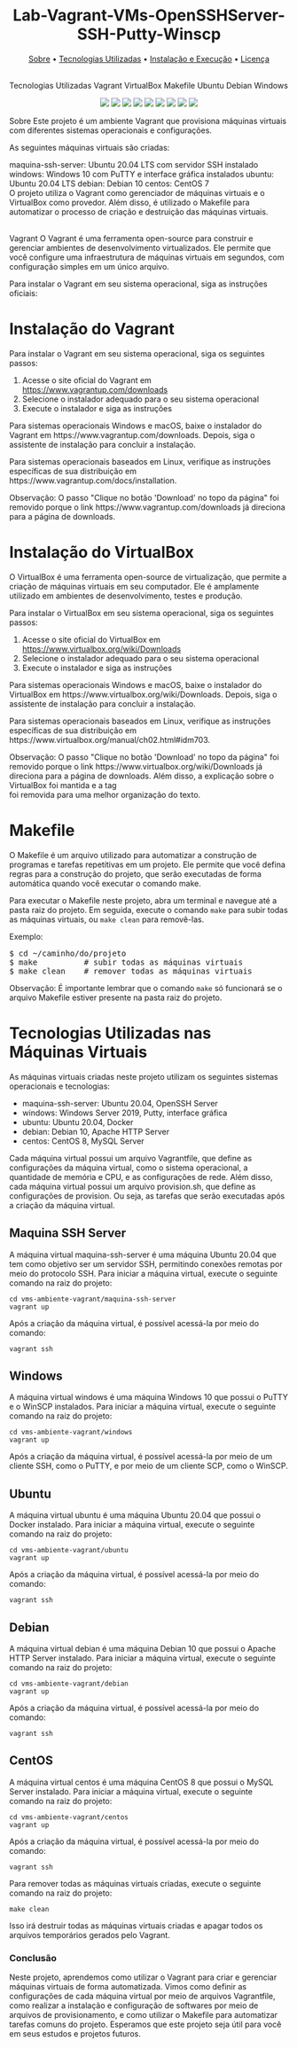 <h1 align="center">Lab-Vagrant-VMs-OpenSSHServer-SSH-Putty-Winscp</h1>
<p align="center">
  <a href="#sobre">Sobre</a> •
  <a href="#tecnologias-utilizadas">Tecnologias Utilizadas</a> •
  <a href="#instalação-e-execução">Instalação e Execução</a> •
  <a href="#licença">Licença</a>
</p>
<br>
Tecnologias Utilizadas
Vagrant
VirtualBox
Makefile
Ubuntu
Debian
Windows
<br>
<p align="center">
  <img src="https://img.shields.io/badge/OS-Windows-informational?style=flat&logo=windows&logoColor=white&color=0078D6">
  <img src="https://img.shields.io/badge/OS-Ubuntu-informational?style=flat&logo=ubuntu&logoColor=white&color=E95420">
  <img src="https://img.shields.io/badge/OS-Debian-informational?style=flat&logo=debian&logoColor=white&color=A81D33">
  <img src="https://img.shields.io/badge/OS-CentOS-informational?style=flat&logo=centos&logoColor=white&color=262577">
  <img src="https://img.shields.io/badge/Tecnologia-Vagrant-informational?style=flat&logo=vagrant&logoColor=white&color=1868F2">
  <img src="https://img.shields.io/badge/Tecnologia-VirtualBox-informational?style=flat&logo=virtualbox&logoColor=white&color=183A61">
  <img src="https://img.shields.io/badge/Tecnologia-HTML5-informational?style=flat&logo=html5&logoColor=white&color=E34F26">
  <img src="https://img.shields.io/badge/Tecnologia-CSS3-informational?style=flat&logo=css3&logoColor=white&color=1572B6">
  <img src="https://img.shields.io/badge/Tecnologia-Makefile-informational?style=flat&logo=gnu-make&logoColor=white&color=FFA900">
</p>

Sobre
Este projeto é um ambiente Vagrant que provisiona máquinas virtuais com diferentes sistemas operacionais e configurações.

As seguintes máquinas virtuais são criadas:

maquina-ssh-server: Ubuntu 20.04 LTS com servidor SSH instalado
windows: Windows 10 com PuTTY e interface gráfica instalados
ubuntu: Ubuntu 20.04 LTS
debian: Debian 10
centos: CentOS 7
<br>
O projeto utiliza o Vagrant como gerenciador de máquinas virtuais e o VirtualBox como provedor. Além disso, é utilizado o Makefile para automatizar o processo de criação e destruição das máquinas virtuais.

<br>
Vagrant
O Vagrant é uma ferramenta open-source para construir e gerenciar ambientes de desenvolvimento virtualizados. Ele permite que você configure uma infraestrutura de máquinas virtuais em segundos, com configuração simples em um único arquivo.

Para instalar o Vagrant em seu sistema operacional, siga as instruções oficiais:
<br>


<h1>Instalação do Vagrant</h1>
<p>Para instalar o Vagrant em seu sistema operacional, siga os seguintes passos:</p>
<ol>
	<li>Acesse o site oficial do Vagrant em <a href="https://www.vagrantup.com/downloads">https://www.vagrantup.com/downloads</a></li>
	<li>Selecione o instalador adequado para o seu sistema operacional</li>
	<li>Execute o instalador e siga as instruções</li>
</ol>
<p>Para sistemas operacionais Windows e macOS, baixe o instalador do Vagrant em https://www.vagrantup.com/downloads. Depois, siga o assistente de instalação para concluir a instalação.</p>
<p>Para sistemas operacionais baseados em Linux, verifique as instruções específicas de sua distribuição em https://www.vagrantup.com/docs/installation.</p>
Observação: O passo "Clique no botão 'Download' no topo da página" foi removido porque o link https://www.vagrantup.com/downloads já direciona para a página de downloads.


<h1>Instalação do VirtualBox</h1>
<p>O VirtualBox é uma ferramenta open-source de virtualização, que permite a criação de máquinas virtuais em seu computador. Ele é amplamente utilizado em ambientes de desenvolvimento, testes e produção.</p>
<p>Para instalar o VirtualBox em seu sistema operacional, siga os seguintes passos:</p>
<ol>
	<li>Acesse o site oficial do VirtualBox em <a href="https://www.virtualbox.org/wiki/Downloads">https://www.virtualbox.org/wiki/Downloads</a></li>
	<li>Selecione o instalador adequado para o seu sistema operacional</li>
	<li>Execute o instalador e siga as instruções</li>
</ol>
<p>Para sistemas operacionais Windows e macOS, baixe o instalador do VirtualBox em https://www.virtualbox.org/wiki/Downloads. Depois, siga o assistente de instalação para concluir a instalação.</p>
<p>Para sistemas operacionais baseados em Linux, verifique as instruções específicas de sua distribuição em https://www.virtualbox.org/manual/ch02.html#idm703.</p>
Observação: O passo "Clique no botão 'Download' no topo da página" foi removido porque o link https://www.virtualbox.org/wiki/Downloads já direciona para a página de downloads. Além disso, a explicação sobre o VirtualBox foi mantida e a tag <br> foi removida para uma melhor organização do texto.
<br>


<h1>Makefile</h1>
<p>O Makefile é um arquivo utilizado para automatizar a construção de programas e tarefas repetitivas em um projeto. Ele permite que você defina regras para a construção do projeto, que serão executadas de forma automática quando você executar o comando make.</p>
<p>Para executar o Makefile neste projeto, abra um terminal e navegue até a pasta raiz do projeto. Em seguida, execute o comando <code>make</code> para subir todas as máquinas virtuais, ou <code>make clean</code> para removê-las.</p>
<p>Exemplo:</p>
<pre>
$ cd ~/caminho/do/projeto
$ make          # subir todas as máquinas virtuais
$ make clean    # remover todas as máquinas virtuais
</pre>
<p>Observação: É importante lembrar que o comando <code>make</code> só funcionará se o arquivo Makefile estiver presente na pasta raiz do projeto.</p>



<h1>Tecnologias Utilizadas nas Máquinas Virtuais</h1>
<p>As máquinas virtuais criadas neste projeto utilizam os seguintes sistemas operacionais e tecnologias:</p>
<ul>
  <li>maquina-ssh-server: Ubuntu 20.04, OpenSSH Server</li>
  <li>windows: Windows Server 2019, Putty, interface gráfica</li>
  <li>ubuntu: Ubuntu 20.04, Docker</li>
  <li>debian: Debian 10, Apache HTTP Server</li>
  <li>centos: CentOS 8, MySQL Server</li>
</ul>
<p>Cada máquina virtual possui um arquivo Vagrantfile, que define as configurações da máquina virtual, como o sistema operacional, a quantidade de memória e CPU, e as configurações de rede. Além disso, cada máquina virtual possui um arquivo provision.sh, que define as configurações de provision. Ou seja, as tarefas que serão executadas após a criação da máquina virtual.</p>
<h2>Maquina SSH Server</h2>
<p>A máquina virtual maquina-ssh-server é uma máquina Ubuntu 20.04 que tem como objetivo ser um servidor SSH, permitindo conexões remotas por meio do protocolo SSH. Para iniciar a máquina virtual, execute o seguinte comando na raiz do projeto:</p>
<code>cd vms-ambiente-vagrant/maquina-ssh-server
vagrant up</code>

<p>Após a criação da máquina virtual, é possível acessá-la por meio do comando:</p>
<code>vagrant ssh</code>

<h2>Windows</h2>
<p>A máquina virtual windows é uma máquina Windows 10 que possui o PuTTY e o WinSCP instalados. Para iniciar a máquina virtual, execute o seguinte comando na raiz do projeto:</p>
<code>cd vms-ambiente-vagrant/windows
vagrant up</code>

<p>Após a criação da máquina virtual, é possível acessá-la por meio de um cliente SSH, como o PuTTY, e por meio de um cliente SCP, como o WinSCP.</p>
<h2>Ubuntu</h2>
<p>A máquina virtual ubuntu é uma máquina Ubuntu 20.04 que possui o Docker instalado. Para iniciar a máquina virtual, execute o seguinte comando na raiz do projeto:</p>
<code>cd vms-ambiente-vagrant/ubuntu
vagrant up</code>

<p>Após a criação da máquina virtual, é possível acessá-la por meio do comando:</p>
<code>vagrant ssh</code>

<h2>Debian</h2>
<p>A máquina virtual debian é uma máquina Debian 10 que possui o Apache HTTP Server instalado. Para iniciar a máquina virtual, execute o seguinte comando na raiz do projeto:</p>
<code>cd vms-ambiente-vagrant/debian
vagrant up</code>

<p>Após a criação da máquina virtual, é possível acessá-la por meio do comando:</p>
<code>vagrant ssh</code>

<h2>CentOS</h2>
<p>A máquina virtual centos é uma máquina CentOS 8 que possui o MySQL Server instalado. Para iniciar a máquina virtual, execute o seguinte comando na raiz do projeto:</p>
<code>cd vms-ambiente-vagrant/centos
vagrant up</code>

<p>Após a criação da máquina virtual, é possível acessá-la por meio do comando:</p>
<pre><code>vagrant ssh</code></pre>
<p>Para remover todas as máquinas virtuais criadas, execute o seguinte comando na raiz do projeto:</p>
<pre><code>make clean</code></pre>
<p>Isso irá destruir todas as máquinas virtuais criadas e apagar todos os arquivos temporários gerados pelo Vagrant.</p>
<h3>Conclusão</h3>
<p>Neste projeto, aprendemos como utilizar o Vagrant para criar e gerenciar máquinas virtuais de forma automatizada. Vimos como definir as configurações de cada máquina virtual por meio de arquivos Vagrantfile, como realizar a instalação e configuração de softwares por meio de arquivos de provisionamento, e como utilizar o Makefile para automatizar tarefas comuns do projeto. Esperamos que este projeto seja útil para você em seus estudos e projetos futuros.</p>
